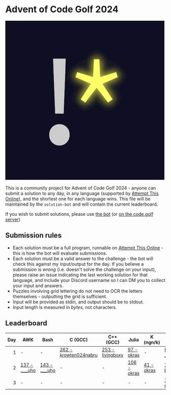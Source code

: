# Advent of Code Golf 2024

![Advent of Code Golf icon](./advent-of-code-golf.png)

This is a community project for Advent of Code Golf 2024 - anyone can submit a
solution to any day, in any language (supported by [Attempt This
Online](https://ato.pxeger.com)), and the shortest one for each language wins.
This file will be maintained by the `solution-bot` and will contain the current
leaderboard.

If you wish to submit solutions, please use [the bot](https://discord.com/api/oauth2/authorize?client_id=1179753478214651915&permissions=0&scope=bot)
(or [on the code.golf server](https://discord.gg/eVCTkYQ))

## Submission rules

- Each solution must be a full program, runnable on [Attempt This
  Online](https://ato.pxeger.com) - this is how the bot will evaluate submissions.
- Each solution must be a valid answer to the challenge - the bot will check this
  against my input/output for the day. If you believe a submission is *wrong*
  (i.e. doesn't solve the challenge on your input), please raise an issue
  indicating the last working solution for that language, and include your
  Discord username so I can DM you to collect your input and answers.
- Puzzles involving grid lettering do not need to OCR the letters themselves -
  outputting the grid is sufficient.
- Input will be provided as stdin, and output should be to stdout.
- Input length is measured in *bytes*, not characters.

## Leaderboard

Day | AWK | Bash | C (GCC) | C++ (GCC) | Julia | K (ngn/k) | Python | Python (No Whitespace) | Python (Orthoplex) | Ruby
--: | --- | --- | --- | --- | --- | --- | --- | --- | --- | ---
1 | - | - | [262 - krowten024nabru](./solutions/1/c_gcc) | [253 - livingboxy](./solutions/1/cplusplus_gcc) | [97 - okras](./solutions/1/julia) | - | [89 - _tessaract](./solutions/1/python) | [98 - .___uho](./solutions/1/python-no-ws) | [481 - orthoplex](./solutions/1/python-orthoplex) | [101 - the.unnamed](./solutions/1/ruby)
2 | [137 - .___uho](./solutions/2/awk) | [143 - .___uho](./solutions/2/bash) | - | - | [106 - okras](./solutions/2/julia) | [41 - okras](./solutions/2/k_ngn) | [145 - biz314](./solutions/2/python) | [168 - _tessaract](./solutions/2/python-no-ws) | - | [143 - the.unnamed](./solutions/2/ruby)
3 | - | - | - | - | - | - | [166 - duckyluuk](./solutions/3/python) | - | - | -
